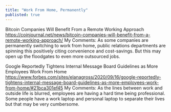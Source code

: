 ```yaml
---
title: "Work From Home, Permanently"
publisted: true
---
```

Bitcoin Companies Will Benefit From a Remote Working Approach
https://coinjournal.net/news/bitcoin-companies-will-benefit-from-a-remote-working-approach/
My Comments: As some companies are permanently switching to work from home, public relations departments are spinning this positively citing convenience and cost-savings. But this may open up the floodgates to even more outsourced jobs.


Google Reportedly Tightens Internal Message Board Guidelines as More Employees Work From Home
https://www.forbes.com/sites/elanagross/2020/09/16/google-reportedly-tightens-internal-message-board-guidelines-as-more-employees-work-from-home/#21bca301ef45
My Comments: As the lines between work and outside life is blurred, employees are having a hard time being professional. Some people have a work laptop and personal laptop to separate their lives but that may be very cumbersome.
